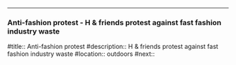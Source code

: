 ---
### Anti-fashion protest - H & friends protest against fast fashion industry waste

#title:: Anti-fashion protest
#description:: H & friends protest against fast fashion industry waste
#location:: outdoors
#next:: 

